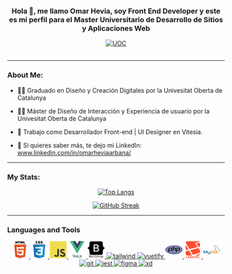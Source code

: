 <div align ="center">
    <h3>Hola 👋,  me llamo<strong> Omar Hevia, </strong> soy Front End Developer y este es mi perfil para el Master Universitario de Desarrollo de Sitios y Aplicaciones Web </h3>
    <a href="https://www.uoc.edu/portal/es/index.html" target="_blank" rel="noreferrer"> <img src="https://bid-dimad.org/encuentrosbid/noveno/wp-content/uploads/2021/09/26_Universitat-Oberta-de-Catalunya-UOC-1024x264.png" alt="UOC" height="40"/></a>
  </div><br>

  ---
  ###  About Me:
  
  
  - 👨‍🎓 Graduado en Diseño y Creación Digitales por la Univesitat Oberta de Catalunya
  
  - 👨‍💻 Máster de Diseño de Interacción y Experiencia de usuario por la Univesitat Oberta de Catalunya
  
  - 🚀 Trabajo como Desarrollador Front-end | UI Designer en Vitesia.
  
  - 📧 Si quieres saber más, te dejo mi LinkedIn: <a href="https://www.linkedin.com/in/omarheviaarbana/"> www.linkedin.com/in/omarheviaarbana/</a>
  
  ---
  
  ###  My Stats:
  
  <div align= "center">
  
  [![Top Langs](https://github-readme-stats.vercel.app/api/top-langs/?username=oHeviaFrontEndDeveloper&layout=compact&theme=vision-friendly-dark)](https://github.com/anuraghazra/github-readme-stats)<br>
  
  [![GitHub Streak](http://github-readme-streak-stats.herokuapp.com?user=oHeviaFrontEndDeveloper&theme=dark&hide_border=true&date_format=M%20j%5B%2C%20Y%5D)](https://git.io/streak-stats)
  
  </div>
  
  ---
  
  ### Languages and Tools
  
  
  <p align="center"> </a> <a href="https://www.w3.org/html/" target="_blank" rel="noreferrer"> <img src="https://raw.githubusercontent.com/devicons/devicon/master/icons/html5/html5-original-wordmark.svg" alt="html5" width="40" height="40"/> </a><a href="https://www.w3schools.com/css/" target="_blank" rel="noreferrer"> <img src="https://raw.githubusercontent.com/devicons/devicon/master/icons/css3/css3-original-wordmark.svg" alt="css3" width="40" height="40"/> </a> <a href="https://developer.mozilla.org/en-US/docs/Web/JavaScript" target="_blank" rel="noreferrer"> <img src="https://raw.githubusercontent.com/devicons/devicon/master/icons/javascript/javascript-original.svg" alt="javascript" width="40" height="40"/> </a> <a href="https://vuejs.org/" target="_blank" rel="noreferrer"> <img src="https://raw.githubusercontent.com/devicons/devicon/master/icons/vuejs/vuejs-original-wordmark.svg" alt="vuejs" width="40" height="40"/> </a>  <a href="https://getbootstrap.com" target="_blank" rel="noreferrer"> <img src="https://raw.githubusercontent.com/devicons/devicon/master/icons/bootstrap/bootstrap-plain-wordmark.svg" alt="bootstrap" width="40" height="40"/> <a href="https://tailwindcss.com/" target="_blank" rel="noreferrer"> <img src="https://www.vectorlogo.zone/logos/tailwindcss/tailwindcss-icon.svg" alt="tailwind" width="40" height="40"/> </a>  <a href="https://vuetifyjs.com/en/" target="_blank" rel="noreferrer"> <img src="https://bestofjs.org/logos/vuetify.svg" alt="vuetify" width="40" height="40"/>  <a href="https://www.php.net" target="_blank" rel="noreferrer"> <img src="https://raw.githubusercontent.com/devicons/devicon/master/icons/php/php-original.svg" alt="php" width="40" height="40"/> </a> <a href="https://laravel.com/" target="_blank" rel="noreferrer"> <img src="https://raw.githubusercontent.com/devicons/devicon/master/icons/laravel/laravel-plain-wordmark.svg" alt="laravel" width="40" height="40"/> </a> <a href="https://www.mysql.com/" target="_blank" rel="noreferrer"> <img src="https://raw.githubusercontent.com/devicons/devicon/master/icons/mysql/mysql-original-wordmark.svg" alt="mysql" width="40" height="40"/> </a> <a href="https://git-scm.com/" target="_blank" rel="noreferrer"> <img src="https://www.vectorlogo.zone/logos/git-scm/git-scm-icon.svg" alt="git" width="40" height="40"/> </a> <a href="https://jestjs.io" target="_blank" rel="noreferrer"> <img src="https://www.vectorlogo.zone/logos/jestjsio/jestjsio-icon.svg" alt="jest" width="40" height="40"/> </a> <a href="https://www.figma.com/" target="_blank" rel="noreferrer"> <img src="https://www.vectorlogo.zone/logos/figma/figma-icon.svg" alt="figma" width="40" height="40"/> </a> <a href="https://www.adobe.com/products/xd.html" target="_blank" rel="noreferrer"> <img src="https://cdn.worldvectorlogo.com/logos/adobe-xd.svg" alt="xd" width="40" height="40"/> </a></p>
  
